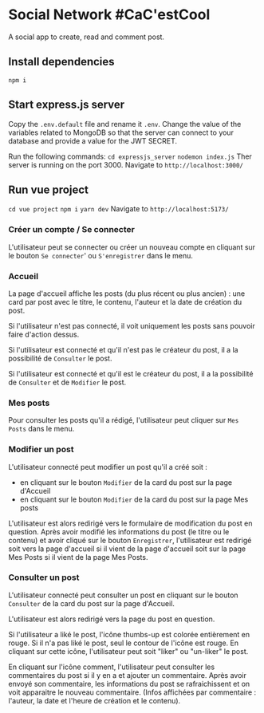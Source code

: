 # Social Network #CaC'estCool

A social app to create, read and comment post.

## Install dependencies

`npm i`

## Start express.js server

Copy the `.env.default` file and rename it `.env`. Change the value of the variables related to MongoDB so that the server can connect to your database and provide a value for the JWT SECRET.

Run the following commands:
`cd expressjs_server`
`nodemon index.js`
Ther server is running on the port 3000. Navigate to `http://localhost:3000/`

## Run vue project

`cd vue project`
`npm i`
`yarn dev`
Navigate to `http://localhost:5173/`

### Créer un compte / Se connecter

L'utilisateur peut se connecter ou créer un nouveau compte en cliquant sur le bouton `Se connecter`' ou `S'enregistrer` dans le menu.

### Accueil

La page d'accueil affiche les posts (du plus récent ou plus ancien) : une card par post avec le titre, le contenu, l'auteur et la date de création du post.

Si l'utilisateur n'est pas connecté, il voit uniquement les posts sans pouvoir faire d'action dessus.

Si l'utilisateur est connecté et qu'il n'est pas le créateur du post, il a la possibilité de `Consulter` le post.

Si l'utilisateur est connecté et qu'il est le créateur du post, il a la possibilité de  `Consulter` et de `Modifier` le post.

### Mes posts

Pour consulter les posts qu'il a rédigé, l'utilisateur peut cliquer sur `Mes Posts` dans le menu.

### Modifier un post

L'utilisateur connecté peut modifier un post qu'il a créé soit :

- en cliquant sur le bouton `Modifier` de la card du post sur la page d'Accueil
- en cliquant sur le bouton `Modifier` de la card du post sur la page Mes posts

L'utilisateur est alors redirigé vers le formulaire de modification du post en question. Après avoir modifié les informations du post (le titre ou le contenu) et avoir cliqué sur le bouton `Enregistrer`, l'utilisateur est redirigé soit vers la page d'accueil si il vient de la page d'accueil soit sur la page Mes Posts si il vient de la page Mes Posts.

### Consulter un post

L'utilisateur connecté peut consulter un post en cliquant sur le bouton `Consulter` de la card du post sur la page d'Accueil.

L'utilisateur est alors redirigé vers la page du post en question.

Si l'utilisateur a liké le post, l'icône thumbs-up est colorée entièrement en rouge. Si il n'a pas liké le post, seul le contour de l'icône est rouge.
En cliquant sur cette icône, l'utilisateur peut soit "liker" ou "un-liker" le post.

En cliquant sur l'icône comment, l'utilisateur peut consulter les commentaires du post si il y en a et ajouter un commentaire.
Après avoir envoyé son commentaire, les informations du post se rafraichissent et on voit apparaitre le nouveau commentaire.
(Infos affichées par commentaire : l'auteur, la date et l'heure de création et le contenu).
